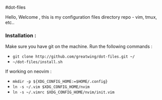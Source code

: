 #dot-files

Hello, Welcome , this is my configuration files directory repo - vim, tmux, etc..

### Installation :
Make sure you have git on the machine.
Run the following commands :
- `git clone http://github.com/greatwing/dot-files.git ~/`
- `~/dot-files/install.sh`

If working on neovim :
- `mkdir -p ${XDG_CONFIG_HOME:=$HOME/.config}`
- `ln -s ~/.vim $XDG_CONFIG_HOME/nvim`
- `ln -s ~/.vimrc $XDG_CONFIG_HOME/nvim/init.vim`

